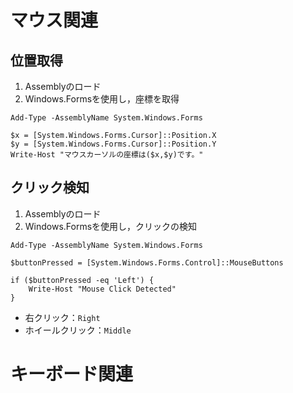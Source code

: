 # マウス関連

## 位置取得
1. Assemblyのロード
1. Windows.Formsを使用し，座標を取得

```PS
Add-Type -AssemblyName System.Windows.Forms

$x = [System.Windows.Forms.Cursor]::Position.X
$y = [System.Windows.Forms.Cursor]::Position.Y
Write-Host "マウスカーソルの座標は($x,$y)です。"
```

## クリック検知
1. Assemblyのロード
1. Windows.Formsを使用し，クリックの検知

```PS
Add-Type -AssemblyName System.Windows.Forms

$buttonPressed = [System.Windows.Forms.Control]::MouseButtons 

if ($buttonPressed -eq 'Left') {
    Write-Host "Mouse Click Detected"
}
```

- 右クリック：`Right`
- ホイールクリック：`Middle`


# キーボード関連
